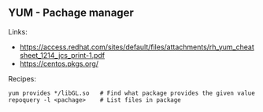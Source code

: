 ## YUM - Pachage manager

Links:
- https://access.redhat.com/sites/default/files/attachments/rh_yum_cheatsheet_1214_jcs_print-1.pdf
- https://centos.pkgs.org/

Recipes:
```
yum provides */libGL.so   # Find what package provides the given value
repoquery -l <pachage>    # List files in package
```
